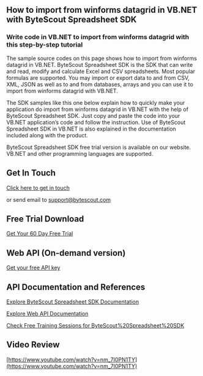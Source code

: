 ## How to import from winforms datagrid in VB.NET with ByteScout Spreadsheet SDK

### Write code in VB.NET to import from winforms datagrid with this step-by-step tutorial

The sample source codes on this page shows how to import from winforms datagrid in VB.NET. ByteScout Spreadsheet SDK is the SDK that can write and read, modify and calculate Excel and CSV spreadsheets. Most popular formulas are supported. You may import or export data to and from CSV, XML, JSON as well as to and from databases, arrays and you can use it to import from winforms datagrid with VB.NET.

The SDK samples like this one below explain how to quickly make your application do import from winforms datagrid in VB.NET with the help of ByteScout Spreadsheet SDK. Just copy and paste the code into your VB.NET application’s code and follow the instruction. Use of ByteScout Spreadsheet SDK in VB.NET is also explained in the documentation included along with the product.

ByteScout Spreadsheet SDK free trial version is available on our website. VB.NET and other programming languages are supported.

## Get In Touch

[Click here to get in touch](https://bytescout.zendesk.com/hc/en-us/requests/new?subject=ByteScout%20Spreadsheet%20SDK%20Question)

or send email to [support@bytescout.com](mailto:support@bytescout.com?subject=ByteScout%20Spreadsheet%20SDK%20Question) 

## Free Trial Download

[Get Your 60 Day Free Trial](https://bytescout.com/download/web-installer?utm_source=github-readme)

## Web API (On-demand version)

[Get your free API key](https://pdf.co/documentation/api?utm_source=github-readme)

## API Documentation and References

[Explore ByteScout Spreadsheet SDK Documentation](https://bytescout.com/documentation/index.html?utm_source=github-readme)

[Explore Web API Documentation](https://pdf.co/documentation/api?utm_source=github-readme)

[Check Free Training Sessions for ByteScout%20Spreadsheet%20SDK](https://academy.bytescout.com/)

## Video Review

[https://www.youtube.com/watch?v=nm_7I0PN1TY](https://www.youtube.com/watch?v=nm_7I0PN1TY)